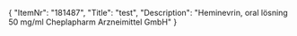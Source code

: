 {
  "ItemNr": "181487",
  "Title": "test",
  "Description": "Heminevrin, oral lösning 50 mg/ml Cheplapharm Arzneimittel GmbH"
}